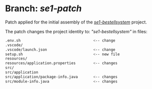 # Branch: *se1-patch*

Patch applied for the initial assembly of the
[*se1-bestellsystem*](https://github.com/sgra64/se1-bestellsystem)
project.

The patch changes the project identity to: *"se1-bestellsystem"*
in files:

```sh
.env.sh                                 <-- change
.vscode/
.vscode/launch.json                     <-- change
setup.sh                                <-- new file
resources/
resources/application.properties        <-- changes
src/
src/application
src/application/package-info.java       <-- changes
src/module-info.java                    <-- changes
```
